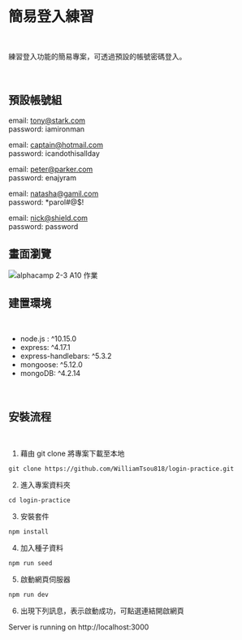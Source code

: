 # 簡易登入練習

<br>

練習登入功能的簡易專案，可透過預設的帳號密碼登入。

<br>

## 預設帳號組

email: tony@stark.com 
<br>
password: iamironman

email: captain@hotmail.com
<br>
password: icandothisallday

email: peter@parker.com
<br>
password: enajyram

email: natasha@gamil.com
<br>
password: *parol#@$!

email: nick@shield.com
<br>
password: password


## 畫面瀏覽
![alphacamp 2-3 A10 作業](https://user-images.githubusercontent.com/78346513/124911170-09ebfa00-e01f-11eb-931b-3aaaf3bdcf3f.png)


## 建置環境

<br>

* node.js : ^10.15.0
* express: ^4.17.1
* express-handlebars: ^5.3.2
* mongoose: ^5.12.0
* mongoDB: ^4.2.14

<br>

## 安裝流程

<br>

1. 藉由 git clone 將專案下載至本地
```
git clone https://github.com/WilliamTsou818/login-practice.git
```
2. 進入專案資料夾
```
cd login-practice
```
3. 安裝套件
```
npm install
```
4. 加入種子資料
```
npm run seed
```
5. 啟動網頁伺服器
```
npm run dev
```
6. 出現下列訊息，表示啟動成功，可點選連結開啟網頁

Server is running on http://localhost:3000